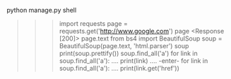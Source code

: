 python manage.py shell

>>> import requests
>>> page = requests.get('http://www.google.com')
>>> page
<Response [200]>
>>> page.text
>>> from bs4 import BeautifulSoup
>>> soup = BeautifulSoup(page.text, 'html.parser')
>>> soup
>>> print(soup.prettify())
>>> soup.find_all('a')
>>> for link in soup.find_all('a'):
....    print(link)
....    -enter-
>>> for link in soup.find_all('a'):
....    print(link.get('href')) 